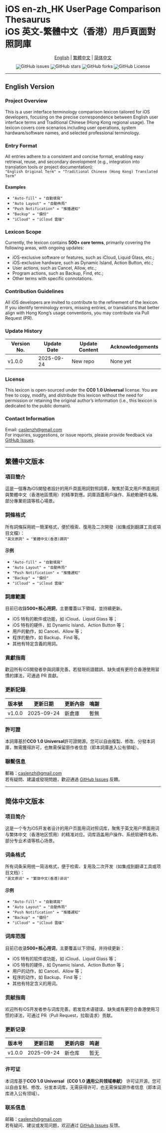 # iOS en-zh_HK UserPage Comparison Thesaurus<br> iOS 英文-繁體中文（香港）用戶頁面對照詞庫  

<div align="center" style="line-height: 1;">

[English](#English) | [繁體中文](#zh_HK) | [简体中文](#zh_CN)

  <a href="https://github.com/CaslenZ/iOS-zh_HK-UserPage-Thesaurus/issues" style="text-decoration:none">
    <img src="https://img.shields.io/github/issues/CaslenZ/iOS-zh_HK-UserPage-Thesaurus.svg" alt="GitHub issues"/>
  </a>
  <a href="https://github.com/CaslenZ/iOS-zh_HK-UserPage-Thesaurus/stargazers" style="text-decoration:none">
    <img src="https://img.shields.io/github/stars/CaslenZ/iOS-zh_HK-UserPage-Thesaurus.svg" alt="GitHub stars"/>
  </a>
  <a href="https://github.com/CaslenZ/iOS-zh_HK-UserPage-Thesaurus/network" style="text-decoration:none">
    <img src="https://img.shields.io/github/forks/CaslenZ/iOS-zh_HK-UserPage-Thesaurus.svg" alt="GitHub forks"/>
  </a>
  </a>
  <a href="https://github.com/CaslenZ/iOS-zh_HK-UserPage-Thesaurus/blob/master/LICENSE" style="text-decoration:none">
    <img src="https://img.shields.io/github/license/CaslenZ/iOS-zh_HK-UserPage-Thesaurus" alt="GitHub License"/>
  </a>
</div> 

---
<a id="English"></a>
---

## English Version  

### Project Overview  
This is a user interface terminology comparison lexicon tailored for iOS developers, focusing on the precise correspondence between English user interface terms and Traditional Chinese (Hong Kong regional usage). The lexicon covers core scenarios including user operations, system hardware/software names, and selected professional terminology.  

### Entry Format  
All entries adhere to a consistent and concise format, enabling easy retrieval, reuse, and secondary development (e.g., integration into translation tools or project documentation):  
`"English Original Term" = "Traditional Chinese (Hong Kong) Translated Term"`  

#### Examples  
- `"Auto-fill" = "自動填寫"`  
- `"Auto Layout" = "自動佈局"`  
- `"Push Notification" = "推播通知"`  
- `"Backup" = "備份"`  
- `"iCloud" = "iCloud 雲碟"`  


### Lexicon Scope  
Currently, the lexicon contains **500+ core terms**, primarily covering the following areas, with ongoing updates:  
- iOS-exclusive software or features, such as iCloud, Liquid Glass, etc.;  
- iOS-exclusive hardware, such as Dynamic Island, Action Button, etc.;  
- User actions, such as Cancel, Allow, etc.;  
- Program actions, such as Backup, Find, etc.;  
- Other terms with specific connotations.  


### Contribution Guidelines  
All iOS developers are invited to contribute to the refinement of the lexicon. If you identify terminology errors, missing entries, or translations that better align with Hong Kong’s usage conventions, you may contribute via Pull Request (PR).  

### Update History  

| Version No. | Update Date | Update Content       | Acknowledgements |  
|-------------|-------------|----------------------|------------------|  
| v1.0.0      | 2025-09-24  | New repo | None yet         |  


### License  
This lexicon is open-sourced under the **CC0 1.0 Universal** license. You are free to copy, modify, and distribute this lexicon without the need for permission or retaining the original author’s information (i.e., this lexicon is dedicated to the public domain).  


### Contact Information  
Email: [caslenzh@gmail.com](mailto:caslenzh@gmail.com)  
For inquiries, suggestions, or issue reports, please provide feedback via [GitHub Issues](https://github.com/CaslenZ/iOS-zh_HK-UserPage-Thesaurus/issues).

---
<a id="zh_HK"></a>
---

## 繁體中文版本  

### 項目簡介  
這是一個專為iOS開發者設計的用戶頁面用詞對照詞庫，聚焦於英文用戶界面用詞與繁體中文（香港地區慣用）的精準對應。詞庫涵蓋用戶操作、系統軟硬件名稱、部分專業術語等核心場景。  

### 詞條格式  
所有詞條採用統一簡潔格式，便於檢索、復用及二次開發（如集成到翻譯工具或項目文檔）：  
`"英文原詞" = "繁體中文(香港)譯詞"`  

#### 示例  
- `"Auto-fill" = "自動填寫"`  
- `"Auto Layout" = "自動佈局"`  
- `"Push Notification" = "推播通知"`  
- `"Backup" = "備份"`  
- `"iCloud" = "iCloud 雲碟"`  


### 詞庫範圍  
目前已收錄**500+核心用詞**，主要覆蓋以下領域，並持續更新。  
- iOS 特有的軟件或功能，如 iCloud、Liquid Glass 等；  
- iOS 特有的硬件，如 Dynamic Island、Action Button 等；
- 用戶的動作，如 Cancel、Allow 等；
- 程序的動作，如 Backup、Find 等。
- 其他有特定含義的用詞。


### 貢獻指南  
歡迎所有iOS開發者參與詞庫完善。若發現術語錯誤、缺失或有更符合香港使用習慣的譯法，可通過 PR 貢獻。  

### 更新記錄  

| 版本號   | 更新日期   | 更新內容                     | 鳴謝             |  
|----------|------------|------------------------------|------------------|  
| v1.0.0   | 2025-09-24 | 新倉庫   | 暫無             |  


### 許可證  
本詞庫基於**CC0 1.0 Universal**許可證開源。您可以自由複製、修改、分發本詞庫，無需獲得許可，也無需保留原作者信息（即本詞庫進入公有領域）。  


### 聯繫信息  
郵箱：[caslenzh@gmail.com](mailto:caslenzh@gmail.com)  
若有疑問、建議或發現問題，歡迎通過 [GitHub Issues](https://github.com/CaslenZ/iOS-zh_HK-UserPage-Thesaurus/issues) 反饋。

---
<a id="zh_CN"></a>
---

## 简体中文版本  

### 项目简介  
这是一个专为iOS开发者设计的用户页面用词对照词库，聚焦于英文用户界面用词与繁体中文（香港地区惯用）的精准对应。词库涵盖用户操作、系统软硬件名称、部分专业术语等核心场景。  

### 词条格式  
所有词条采用统一简洁格式，便于检索、复用及二次开发（如集成到翻译工具或项目文档）：  
`"英文原词" = "繁体中文(香港)译词"`  

#### 示例  
- `"Auto-fill" = "自動填寫"`  
- `"Auto Layout" = "自動佈局"`  
- `"Push Notification" = "推播通知"`  
- `"Backup" = "備份"`  
- `"iCloud" = "iCloud 雲碟"`  


### 词库范围  
目前已收录**500+核心用词**，主要覆盖以下领域，并持续更新：  
- iOS 特有的软件或功能，如 iCloud、Liquid Glass 等；  
- iOS 特有的硬件，如 Dynamic Island、Action Button 等；  
- 用户的动作，如 Cancel、Allow 等；  
- 程序的动作，如 Backup、Find 等；  
- 其他有特定含义的用词。  


### 贡献指南  
欢迎所有iOS开发者参与词库完善。若发现术语错误、缺失或有更符合香港使用习惯的译法，可通过 PR（Pull Request，拉取请求）贡献。  

### 更新记录  

| 版本号   | 更新日期   | 更新内容       | 鸣谢       |  
|----------|------------|----------------|------------|  
| v1.0.0   | 2025-09-24 | 新仓库       | 暂无       |  


### 许可证  
本词库基于**CC0 1.0 Universal（CC0 1.0 通用公共领域奉献）** 许可证开源。您可以自由复制、修改、分发本词库，无需获得许可，也无需保留原作者信息（即本词库进入公有领域）。  


### 联系信息  
邮箱：[caslenzh@gmail.com](mailto:caslenzh@gmail.com)  
若有疑问、建议或发现问题，欢迎通过 [GitHub Issues](https://github.com/CaslenZ/iOS-zh_HK-UserPage-Thesaurus/issues) 反馈。
